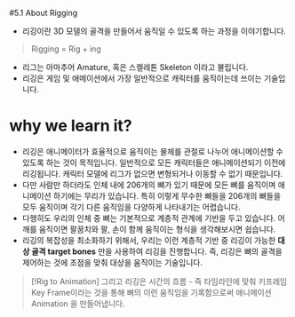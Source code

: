 #5.1 About Rigging 

- 리깅이란 3D 모델의 골격을 만들어서 움직일 수 있도록 하는 과정을 이야기합니다. 
> Rigging = Rig + ing 
- 리그는 아마추어 Amature, 혹은 스켈레톤 Skeleton 이라고 불립니다. 
- 리깅은 게임 및 애메이션에서 가장 일반적으로 캐릭터를 움직이는데 쓰이는 기술입니다. 

# why we learn it? 
- 리깅은 애니메이터가 효율적으로 움직이는 물체를 관절로 나누어 애니메이션할 수 있도록 하는 것이 목적입니다. 일반적으로 모든 캐릭터들은 애니메이션되기 이전에 리깅됩니다. 캐릭터 모델에 리그가 없으면 변형되거나 이동할 수 없기 때문입니다. 
- 다만 사람만 하더라도 인체 내에 206개의 뼈가 있기 때문에 모든 뼈를 움직이며 애니메이션 하기에는 무리가 있습니다. 특히 이렇게 무수한 뼈들을 206개의 뼈들을 모두 움직이며 각기 다른 움직임을 다양하게 나타내기는 어렵습니다. 
- 다행히도 우리의 인체 중 뼈는 기본적으로 계층적 관계에 기반을 두고 있습니다. 어깨를 움직이면 팔꿈치와 팔, 손이 함께 움직이는 형식을 생각해보시면 쉽습니다. 
- 리깅의 복잡성을 최소화하기 위해서, 우리는 이런 계층적 기반 중 리깅이 가능한 **대상 골격 target bones** 만을 사용하여 리깅을 진행합니다. 즉, 리깅은 뼈의 골격을 제어하는 것에 초점을 맞춰 대상을 움직이는 기술입니다. 
>[!Rig to Animation] 
>그리고 리깅은 시간의 흐름 - 즉 타임라인에 맞춰 키프레임 Key Frame이라는 것을 통해 뼈의 이런 움직임을 기록함으로써 애니메이션Animation 을 만들어냅니다. 